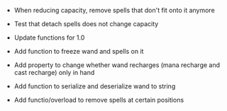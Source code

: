 - When reducing capacity, remove spells that don't fit onto it anymore

- Test that detach spells does not change capacity
- Update functions for 1.0
- Add function to freeze wand and spells on it
- Add property to change whether wand recharges (mana recharge and cast recharge) only in hand
- Add function to serialize and deserialize wand to string
- Add functio/overload to remove spells at certain positions